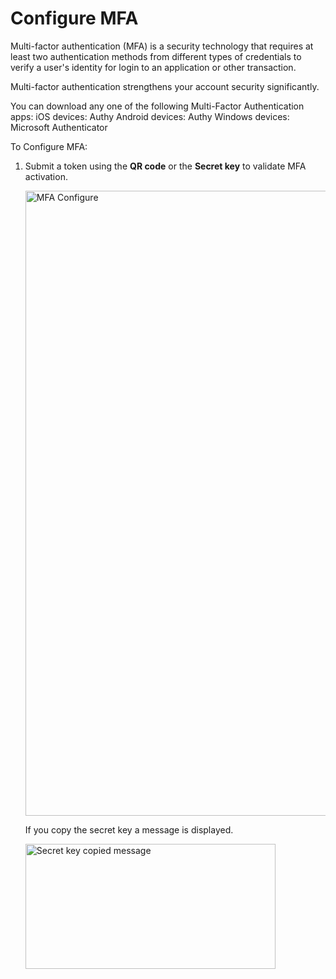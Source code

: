 # Configure MFA

Multi-factor authentication (MFA) is a security technology that requires at least two authentication methods from different types of credentials to verify a user's identity for login to an application or other transaction.

Multi-factor authentication strengthens your account security significantly.

You can download any one of the following Multi-Factor Authentication apps:
iOS devices: Authy
Android devices: Authy
Windows devices: Microsoft Authenticator

To Configure MFA:

1. Submit a token using the **QR code** or the **Secret key** to validate MFA activation.

    <img src="../images/mfa-save-button.png" alt="MFA Configure" width="1000" height="1000"/>

    If you copy the secret key a message is displayed.

    <img src="../images/mfa-copy-secret-key-message.png" alt="Secret key copied message" width="400" height="200"/>
